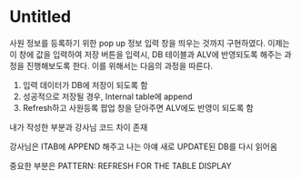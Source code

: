 # Untitled

사원 정보를 등록하기 위한 pop up 정보 입력 창을 띄우는 것까지 구현하였다. 이제는 이 창에 값을 입력하여 저장 버튼을 입력시, DB 테이블과 ALV에 반영되도록 해주는 과정을 진행해보도록 한다. 이를 위해서는 다음의 과정을 따른다. 

1. 입력 데이터가 DB에 저장이 되도록 함
2. 성공적으로 저장될 경우, Internal table에 append
3. Refresh하고 사원등록 팝업 창을 닫아주면 ALV에도 반영이 되도록 함



내가 작성한 부분과 강사님 코드 차이 존재

강사님은 ITAB에 APPEND 해주고 나는 아얘 새로 UPDATE된 DB를 다시 읽어옴

중요한 부분은 PATTERN: REFRESH FOR THE TABLE DISPLAY







